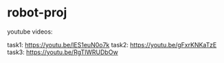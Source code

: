 # robot-proj

youtube videos:

task1: https://youtu.be/lES1euN0o7k
task2: https://youtu.be/gFxrKNKaTzE
task3: https://youtu.be/RgTlWRUDbOw
